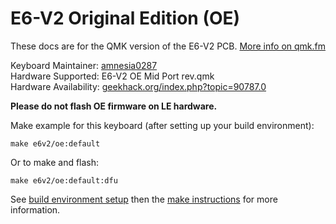 # E6-V2 Original Edition (OE)

These docs are for the QMK version of the E6-V2 PCB. [More info on qmk.fm](http://qmk.fm/)

Keyboard Maintainer: [amnesia0287](https://github.com/amnesia0287)  
Hardware Supported: E6-V2 OE Mid Port rev.qmk  
Hardware Availability: [geekhack.org/index.php?topic=90787.0](https://geekhack.org/index.php?topic=90787.0)  

**Please do not flash OE firmware on LE hardware.** 

Make example for this keyboard (after setting up your build environment):

    make e6v2/oe:default

Or to make and flash:

    make e6v2/oe:default:dfu

See [build environment setup](https://docs.qmk.fm/#/getting_started_build_tools) then the [make instructions](https://docs.qmk.fm/#/getting_started_make_guide) for more information.